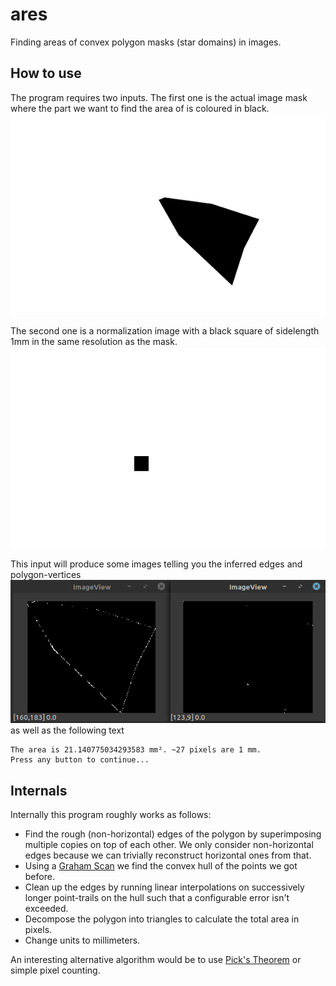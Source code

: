 # ares
Finding areas of convex polygon masks (star domains) in images.

## How to use
The program requires two inputs. The first one is the actual image mask where the part we want to find the area of is coloured in black.
![White image with black, convex and connected polygon](https://raw.githubusercontent.com/SV-97/ares/main/arej/in.bmp)

The second one is a normalization image with a black square of sidelength 1mm in the same resolution as the mask.
![White image with black square](https://raw.githubusercontent.com/SV-97/ares/main/arej/norm.bmp)

This input will produce some images telling you the inferred edges and polygon-vertices
![Rough outline of input polygon and second image where only the vertices are marked](https://raw.githubusercontent.com/SV-97/ares/main/arej/Output.png)
as well as the following text
```
The area is 21.140775034293583 mm². ~27 pixels are 1 mm.
Press any button to continue...
```

## Internals
Internally this program roughly works as follows:
* Find the rough (non-horizontal) edges of the polygon by superimposing multiple copies on top of each other. We only consider non-horizontal edges because we can trivially reconstruct horizontal ones from that.
* Using a [Graham Scan](https://en.wikipedia.org/wiki/Graham_scan) we find the convex hull of the points we got before.
* Clean up the edges by running linear interpolations on successively longer point-trails on the hull such that a configurable error isn't exceeded.
* Decompose the polygon into triangles to calculate the total area in pixels.
* Change units to millimeters.

An interesting alternative algorithm would be to use [Pick's Theorem](https://en.wikipedia.org/wiki/Pick%27s_theorem) or simple pixel counting.
